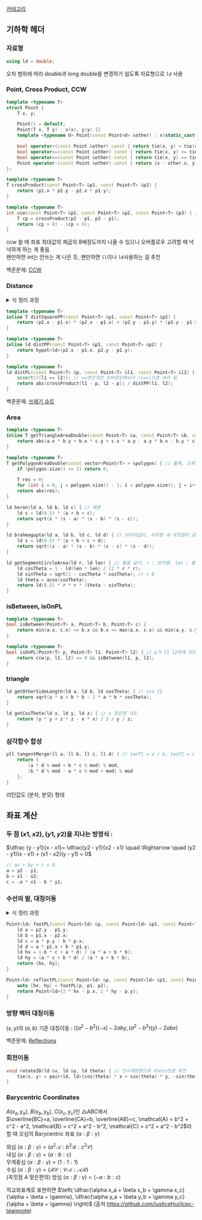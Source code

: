 [카테고리](/README.md)
## 기하학 헤더
### 자료형
```cpp
using ld = double;
```
오차 범위에 따라 double과 long double을 변경하기 쉽도록 자료형으로 `ld` 사용
### Point, Cross Product, CCW
```cpp
template <typename T>
struct Point {
    T x, y;

    Point() = default;
    Point(T x, T y) : x(x), y(y) {}
    template <typename U> Point(const Point<U> &other) : x(static_cast<T>(other.x)), y(static_cast<T>(other.y)) {}

    bool operator<(const Point &other) const { return tie(x, y) < tie(other.x, other.y); }
    bool operator<=(const Point &other) const { return tie(x, y) <= tie(other.x, other.y); }
    bool operator==(const Point &other) const { return tie(x, y) == tie(other.x, other.y); }
    Point operator-(const Point &other) const { return {x - other.x, y - other.y}; }
};

template <typename T>
T crossProduct(const Point<T> &p1, const Point<T> &p2) {
    return (p1.x * p2.y - p2.x * p1.y);
}

template <typename T>
int ccw(const Point<T> &p1, const Point<T> &p2, const Point<T> &p3) { // -1 : 시계, 0 : 일직선, 1 : 반시계
    T cp = crossProduct(p2 - p1, p3 - p1);
    return (cp > 0) - (cp < 0);
}
```
ccw 쓸 때 좌표 최대값의 제곱의 8배정도까지 나올 수 있으니 오버플로우 고려할 때 넉넉하게 하는 게 좋음   
왠만하면 int는 안쓰는 게 나은 듯, 왠만하면 `ll`이나 `ld`사용하는 걸 추천   

백준문제: [CCW](https://www.acmicpc.net/problem/11758)   

### Distance
<details>
<summary>식 정리 과정</summary>

p1p2와 p3 사이 거리(수선의 발이 선분 위에 있을 때)   

$(y_2 - y_1)(x - x_1) - (x_2 - x_1)(y - y_1) = 0$   

$(x_3, y_3) \text{에서 거리} = \dfrac{|(y_2 - y_1)(x_3 - x_1) - (x_2 - x_1)(y_3 - y_1)|}{\sqrt{(y_2 - y_1) ^ 2 + (x_2 - x_1) ^ 2}} = \dfrac{|cp(p3 - p1, p2 - p1)|}{dist(p_1, p_2)}$
</details>

```cpp
template <typename T>
inline T distSquarePP(const Point<T> &p1, const Point<T> &p2) {
    return (p2.x - p1.x) * (p2.x - p1.x) + (p2.y - p1.y) * (p2.y - p1.y);
}

template <typename T>
inline ld distPP(const Point<T> &p1, const Point<T> &p2) {
    return hypot<ld>(p2.x - p1.x, p2.y - p1.y);
}

template <typename T>
ld distPL(const Point<T> &p, const Point<T> &l1, const Point<T> &l2) { // distance from P(point, p) to L(line, l1l2)
    assert(!(l1 == l2)); // ==연산자만 오버로딩해놔서 !(==)으로 써야 됨
    return abs(crossProduct(l1 - p, l2 - p)) / distPP(l1, l2);
}
```
백준문제: [쓰레기 슈트](https://www.acmicpc.net/problem/4225)   
### Area
```cpp
template <typename T>
inline T getTriangleAreaDouble(const Point<T> &a, const Point<T> &b, const Point<T> &c) {
    return abs(a.x * b.y + b.x * c.y + c.x * a.y - a.y * b.x - b.y * c.x - c.y * a.x);
}

template <typename T>
T getPolygonAreaDouble(const vector<Point<T> > &polygon) { // 볼록, 오목 상관없이 단순다각형이면 넓이 계산 가능
    if (polygon.size() <= 2) return 0;

    T res = 0;
    for (int i = 0, j = polygon.size() - 1; i < polygon.size(); j = i++) res += crossProduct(polygon[j], polygon[i]);
    return abs(res);
}

ld heron(ld a, ld b, ld c) { // 헤론
    ld s = ld(0.5) * (a + b + c);
    return sqrt(s * (s - a) * (s - b) * (s - c));
}

ld brahmagupta(ld a, ld b, ld c, ld d) { // 브라마굽타, 사각형 네 꼭짓점이 공원점일 때
    ld s = ld(0.5) * (a + b + c + d);
    return sqrt((s - a) * (s - b) * (s - c) * (s - d));
}

ld getSegmentCircleArea(ld r, ld len) { // 활꼴 넓이, r : 반지름, len : 활꼴 길이
    ld cosTheta = 1 - ld(len * len) / (2 * r * r);
    ld sinTheta = sqrt(1 - cosTheta * cosTheta); // > 0
    ld theta = acos(cosTheta);
    return ld(0.5) * r * r * (theta - sinTheta);
}
```

### isBetween, isOnPL
```cpp
template <typename T>
bool isBetween(Point<T> a, Point<T> b, Point<T> c) {
    return min(a.x, c.x) <= b.x && b.x <= max(a.x, c.x) && min(a.y, c.y) <= b.y && b.y <= max(a.y, c.y);
}

template <typename T>
bool isOnPL(Point<T> p, Point<T> l1, Point<T> l2) { // p가 l1 l2위에 있는지
    return ccw(p, l1, l2) == 0 && isBetween(l1, p, l2);
}
```

### triangle
```cpp
ld getOtherSideLength(ld a, ld b, ld cosTheta) { // cos II
    return sqrt(a * a + b * b - 2 * a * b * cosTheta);
}

ld getCosTheta(ld x, ld y, ld z) { // x 맞은편 각도
    return (y * y + z * z - x * x) / 2 / y / z;
}
```

### 삼각함수 합성
```cpp
pll tangentMerge(ll a, ll b, ll c, ll d) { // tanT1 = a / b, tanT2 = c / d, tan(T1 + T2) = ?
    return {
        (a * d % mod + b * c % mod) % mod,
        (b * d % mod - a * c % mod + mod) % mod
    };
}
```
리턴값도 (분자, 분모) 형태

## 좌표 계산
### 두 점 $(x1, x2), (y1, y2)$을 지나는 방정식 :   

$\dfrac {y - y1}{x - x1}= \dfrac{y2 - y1}{x2 - x1} \quad \Rightarrow \quad (y2 - y1)(x - x1) + (x1 - x2)(y - y1) = 0$   


```cpp
// ax + by + c = 0
a = y2 - y1;
b = x1 - x2;
c = -a * x1 - b * y1;
```

### 수선의 발, 대칭이동
<details>
<summary>식 정리 과정</summary>

(X, Y)에서 (x1, y1), (x2, y2)을 지나는 직선에 수선의 발 내린다고 하면   

$\dfrac{y_2 - y_1}{x_2 - x_1} \cdot \dfrac{y - Y}{x - X} = -1 \quad \Rightarrow \quad (y - Y)(y_2 - y_1) + (x - X)(x_2 - x_1) = 0$   

$\dfrac{y - y_1}{x - x_1} = \dfrac{y_2 - y_1}{x_2 - x_1} \quad \Rightarrow \quad (y_2 - y_1)(x - x_1) + (x_1 - x_2)(y - y_1) = 0$   

$let) \quad a = y_2 - y_1, \quad b = x_1 - x_2, \quad c = a Y - b X, \quad d = a x_1 + b y_1$   

$-bx + ay = c, \quad ax + by = d \quad \Rightarrow \quad \therefore x = \dfrac{-bc + ad}{a^2 + b^2}, \quad y = \dfrac{ac + bd}{a^2 + b^2}$   
</details>

```cpp
Point<ld> footPL(const Point<ld> &p, const Point<ld> &p1, const Point<ld> &p2) { // p에서 직선 p1p2에 내린 수선의발
    ld a = p2.y - p1.y;
    ld b = p1.x - p2.x;
    ld c = a * p.y - b * p.x;
    ld d = a * p1.x + b * p1.y;
    ld hx = (-b * c + a * d) / (a * a + b * b);
    ld hy = (a * c + b * d) / (a * a + b * b);
    return {hx, hy};
}

Point<ld> reflectPL(const Point<ld> &p, const Point<ld> &p1, const Point<ld> &p2) { // p의 직선 p1p2 기준 대칭이동
    auto [hx, hy] = footPL(p, p1, p2);
    return Point<ld>{2 * hx - p.x, 2 * hy - p.y};
}
```

### 방향 벡터 대칭이동
$(x, y)$의 $(a, b)$ 기준 대칭이동 : $((a^2 - b^2)(-x) - 2aby, (a^2 - b^2)(y) - 2abx)$

백준문제: [Reflections](https://www.acmicpc.net/problem/6306)

### 회전이동
```cpp
void rotate2D(ld &x, ld &y, ld theta) { // 반시계방향으로 theta만큼 회전
    tie(x, y) = pair<ld, ld>{cos(theta) * x + sin(theta) * y, -sin(theta) * x + cos(theta) * y};
}
```

### Barycentric Coordinates
$A(x_a, y_a), ~ B(x_b, y_b), ~ C(x_c, y_c)$인 $\triangle{ABC}$에서   
$\overline{BC}=a, \overline{CA}=b, \overline{AB}=c, \mathcal{A} = b^2 + c^2 - a^2, \mathcal{B} = c^2 + a^2 - b^2, \mathcal{C} = c^2 + a^2 - b^2$라 할 때 오심의 Barycentric 좌표 $(\alpha : \beta : \gamma)$

외심 $(\alpha : \beta : \gamma) = (a^2 \mathcal{A} : b^2 \mathcal{B} : c^2 \mathcal{C})$   
내심 $(\alpha : \beta : \gamma) = (a : b : c)$   
무게중심 $(\alpha : \beta : \gamma) = (1 : 1 : 1)$   
수심 $(\alpha : \beta : \gamma) = (\mathcal{BC} : \mathcal{CA} : \mathcal{AB})$   
(꼭짓점 $A$ 맞은편의) 방심 $(\alpha : \beta : \gamma) = (-a : b : c)$   

직교좌표계로 표현하면 $\left( \dfrac{\alpha x_a + \beta x_b + \gamma x_c}{\alpha + \beta + \gamma}, \dfrac{\alpha y_a + \beta y_b + \gamma y_c}{\alpha + \beta + \gamma} \right)$ (출처 https://github.com/justiceHui/icpc-teamnote)   